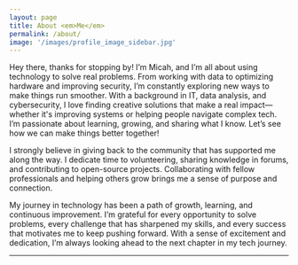 ```yaml
---
layout: page
title: About <em>Me</em>
permalink: /about/
image: '/images/profile_image_sidebar.jpg'
---
```

Hey there, thanks for stopping by! I’m Micah, and I’m all about using technology to solve real problems. From working with data to optimizing hardware and improving security, I’m constantly exploring new ways to make things run smoother. With a background in IT, data analysis, and cybersecurity, I love finding creative solutions that make a real impact—whether it's improving systems or helping people navigate complex tech. I’m passionate about learning, growing, and sharing what I know. Let’s see how we can make things better together!

I strongly believe in giving back to the community that has supported me along the way. I dedicate time to volunteering, sharing knowledge in forums, and contributing to open-source projects. Collaborating with fellow professionals and helping others grow brings me a sense of purpose and connection.

My journey in technology has been a path of growth, learning, and continuous improvement. I’m grateful for every opportunity to solve problems, every challenge that has sharpened my skills, and every success that motivates me to keep pushing forward. With a sense of excitement and dedication, I’m always looking ahead to the next chapter in my tech journey.

***